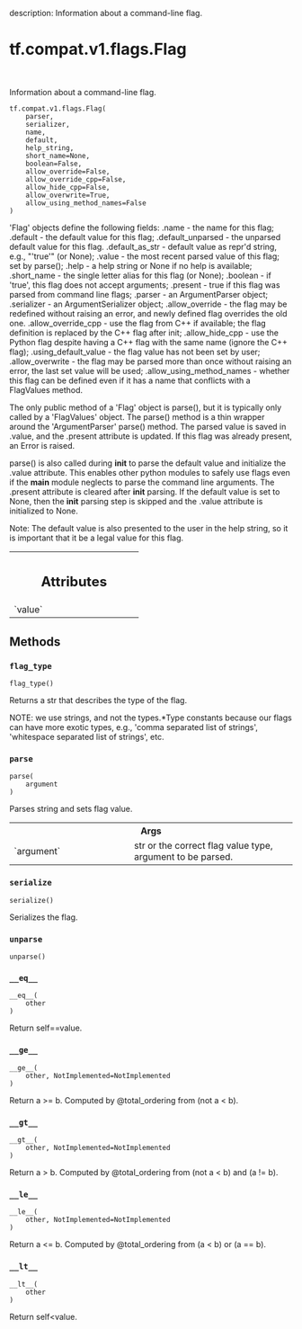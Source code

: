 description: Information about a command-line flag.

<div itemscope itemtype="http://developers.google.com/ReferenceObject">
<meta itemprop="name" content="tf.compat.v1.flags.Flag" />
<meta itemprop="path" content="Stable" />
<meta itemprop="property" content="__eq__"/>
<meta itemprop="property" content="__ge__"/>
<meta itemprop="property" content="__gt__"/>
<meta itemprop="property" content="__init__"/>
<meta itemprop="property" content="__le__"/>
<meta itemprop="property" content="__lt__"/>
<meta itemprop="property" content="flag_type"/>
<meta itemprop="property" content="parse"/>
<meta itemprop="property" content="serialize"/>
<meta itemprop="property" content="unparse"/>
</div>

# tf.compat.v1.flags.Flag

<!-- Insert buttons and diff -->

<table class="tfo-notebook-buttons tfo-api nocontent" align="left">

</table>



Information about a command-line flag.

<pre class="devsite-click-to-copy prettyprint lang-py tfo-signature-link">
<code>tf.compat.v1.flags.Flag(
    parser,
    serializer,
    name,
    default,
    help_string,
    short_name=None,
    boolean=False,
    allow_override=False,
    allow_override_cpp=False,
    allow_hide_cpp=False,
    allow_overwrite=True,
    allow_using_method_names=False
)
</code></pre>



<!-- Placeholder for "Used in" -->

'Flag' objects define the following fields:
  .name - the name for this flag;
  .default - the default value for this flag;
  .default_unparsed - the unparsed default value for this flag.
  .default_as_str - default value as repr'd string, e.g., "'true'" (or None);
  .value - the most recent parsed value of this flag; set by parse();
  .help - a help string or None if no help is available;
  .short_name - the single letter alias for this flag (or None);
  .boolean - if 'true', this flag does not accept arguments;
  .present - true if this flag was parsed from command line flags;
  .parser - an ArgumentParser object;
  .serializer - an ArgumentSerializer object;
  .allow_override - the flag may be redefined without raising an error, and
                    newly defined flag overrides the old one.
  .allow_override_cpp - use the flag from C++ if available; the flag
                        definition is replaced by the C++ flag after init;
  .allow_hide_cpp - use the Python flag despite having a C++ flag with
                    the same name (ignore the C++ flag);
  .using_default_value - the flag value has not been set by user;
  .allow_overwrite - the flag may be parsed more than once without raising
                     an error, the last set value will be used;
  .allow_using_method_names - whether this flag can be defined even if it has
                              a name that conflicts with a FlagValues method.

The only public method of a 'Flag' object is parse(), but it is
typically only called by a 'FlagValues' object.  The parse() method is
a thin wrapper around the 'ArgumentParser' parse() method.  The parsed
value is saved in .value, and the .present attribute is updated.  If
this flag was already present, an Error is raised.

parse() is also called during __init__ to parse the default value and
initialize the .value attribute.  This enables other python modules to
safely use flags even if the __main__ module neglects to parse the
command line arguments.  The .present attribute is cleared after
__init__ parsing.  If the default value is set to None, then the
__init__ parsing step is skipped and the .value attribute is
initialized to None.

Note: The default value is also presented to the user in the help
string, so it is important that it be a legal value for this flag.



<!-- Tabular view -->
 <table class="responsive fixed orange">
<colgroup><col width="214px"><col></colgroup>
<tr><th colspan="2"><h2 class="add-link">Attributes</h2></th></tr>

<tr>
<td>
`value`
</td>
<td>

</td>
</tr>
</table>



## Methods

<h3 id="flag_type"><code>flag_type</code></h3>

<pre class="devsite-click-to-copy prettyprint lang-py tfo-signature-link">
<code>flag_type()
</code></pre>

Returns a str that describes the type of the flag.

NOTE: we use strings, and not the types.*Type constants because
our flags can have more exotic types, e.g., 'comma separated list
of strings', 'whitespace separated list of strings', etc.

<h3 id="parse"><code>parse</code></h3>

<pre class="devsite-click-to-copy prettyprint lang-py tfo-signature-link">
<code>parse(
    argument
)
</code></pre>

Parses string and sets flag value.


<!-- Tabular view -->
 <table class="responsive fixed orange">
<colgroup><col width="214px"><col></colgroup>
<tr><th colspan="2">Args</th></tr>

<tr>
<td>
`argument`
</td>
<td>
str or the correct flag value type, argument to be parsed.
</td>
</tr>
</table>



<h3 id="serialize"><code>serialize</code></h3>

<pre class="devsite-click-to-copy prettyprint lang-py tfo-signature-link">
<code>serialize()
</code></pre>

Serializes the flag.


<h3 id="unparse"><code>unparse</code></h3>

<pre class="devsite-click-to-copy prettyprint lang-py tfo-signature-link">
<code>unparse()
</code></pre>




<h3 id="__eq__"><code>__eq__</code></h3>

<pre class="devsite-click-to-copy prettyprint lang-py tfo-signature-link">
<code>__eq__(
    other
)
</code></pre>

Return self==value.


<h3 id="__ge__"><code>__ge__</code></h3>

<pre class="devsite-click-to-copy prettyprint lang-py tfo-signature-link">
<code>__ge__(
    other, NotImplemented=NotImplemented
)
</code></pre>

Return a >= b.  Computed by @total_ordering from (not a < b).


<h3 id="__gt__"><code>__gt__</code></h3>

<pre class="devsite-click-to-copy prettyprint lang-py tfo-signature-link">
<code>__gt__(
    other, NotImplemented=NotImplemented
)
</code></pre>

Return a > b.  Computed by @total_ordering from (not a < b) and (a != b).


<h3 id="__le__"><code>__le__</code></h3>

<pre class="devsite-click-to-copy prettyprint lang-py tfo-signature-link">
<code>__le__(
    other, NotImplemented=NotImplemented
)
</code></pre>

Return a <= b.  Computed by @total_ordering from (a < b) or (a == b).


<h3 id="__lt__"><code>__lt__</code></h3>

<pre class="devsite-click-to-copy prettyprint lang-py tfo-signature-link">
<code>__lt__(
    other
)
</code></pre>

Return self<value.





